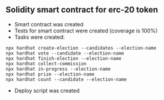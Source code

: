 ## Solidity smart contract for erc-20 token

- Smart contract was created 
- Tests for smart contract were created (coverage is 100%)
- Tasks were created:
```shell
npx hardhat create-election --candidates --election-name
npx hardhat vote --candidate --election-name
npx hardhat finish-election --election-name
npx hardhat collect-commission
npx hardhat in-progress --election-name
npx hardhat prize --election-name
npx hardhat count --candidate --election-name 
```
- Deploy script was created